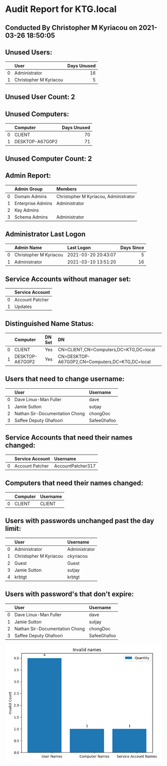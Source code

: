 # Audit Report for KTG.local #

 ## Conducted By Christopher M Kyriacou on 2021-03-26 18:50:05 ##



## Unused Users: ##

|    | User                   |   Days Unused |
|---:|:-----------------------|--------------:|
|  0 | Administrator          |            16 |
|  1 | Christopher M Kyriacou |             5 |
## Unused User Count: 2 ##



## Unused Computers: ##

|    | Computer        |   Days Unused |
|---:|:----------------|--------------:|
|  0 | CLIENT          |            70 |
|  1 | DESKTOP-A67G0P2 |            71 |
## Unused Computer Count: 2 ##

## Admin Report: ##
|    | Admin Group       | Members                                |
|---:|:------------------|:---------------------------------------|
|  0 | Domain Admins     | Christopher M Kyriacou,  Administrator |
|  1 | Enterprise Admins | Administrator                          |
|  2 | Key Admins        |                                        |
|  3 | Schema Admins     | Administrator                          |

## Administrator Last Logon ##

|    | Admin Name             | Last Logon          |   Days Since |
|---:|:-----------------------|:--------------------|-------------:|
|  0 | Christopher M Kyriacou | 2021-03-20 20:43:07 |           5  |
|  1 | Administrator          | 2021-03-10 13:51:20 |          16  |

## Service Accounts without manager set: ##

|    | Service Account   |
|---:|:------------------|
|  0 | Account Patcher   |
|  1 | Updates           |

## Distinguished Name Status: ##
|    | Computer        | DN Set   | DN                                              |
|---:|:----------------|:---------|:------------------------------------------------|
|  0 | CLIENT          | Yes      | CN=CLIENT,CN=Computers,DC=KTG,DC=local          |
|  1 | DESKTOP-A67G0P2 | Yes      | CN=DESKTOP-A67G0P2,CN=Computers,DC=KTG,DC=local |

## Users that need to change username: ##

|    | User                           | Username    |
|---:|:-------------------------------|:------------|
|  0 | Dave Linux-Man Fuller          | dave        |
|  1 | Jamie Sutton                   | sutjay      |
|  2 | Nathan Sir-Documentation Chong | chongDoc    |
|  3 | Saffee Deputy Ghafoori         | SafeeGhafoo |

## Service Accounts that need their names changed: ##
|    | Service Account   | Username          |
|---:|:------------------|:------------------|
|  0 | Account Patcher   | AccountPatcher317 |

## Computers that need their names changed: ##

|    | Computer   | Username   |
|---:|:-----------|:-----------|
|  0 | CLIENT     | CLIENT     |

## Users with passwords unchanged past the day limit: ##

|    | User                   | Username      |
|---:|:-----------------------|:--------------|
|  0 | Administrator          | Administrator |
|  1 | Christopher M Kyriacou | ckyriacou     |
|  2 | Guest                  | Guest         |
|  3 | Jamie Sutton           | sutjay        |
|  4 | krbtgt                 | krbtgt        |

## Users with password's that don't expire: ##

|    | User                           | Username    |
|---:|:-------------------------------|:------------|
|  0 | Dave Linux-Man Fuller          | dave        |
|  1 | Jamie Sutton                   | sutjay      |
|  2 | Nathan Sir-Documentation Chong | chongDoc    |
|  3 | Saffee Deputy Ghafoori         | SafeeGhafoo |
![](Username_Report.PNG)